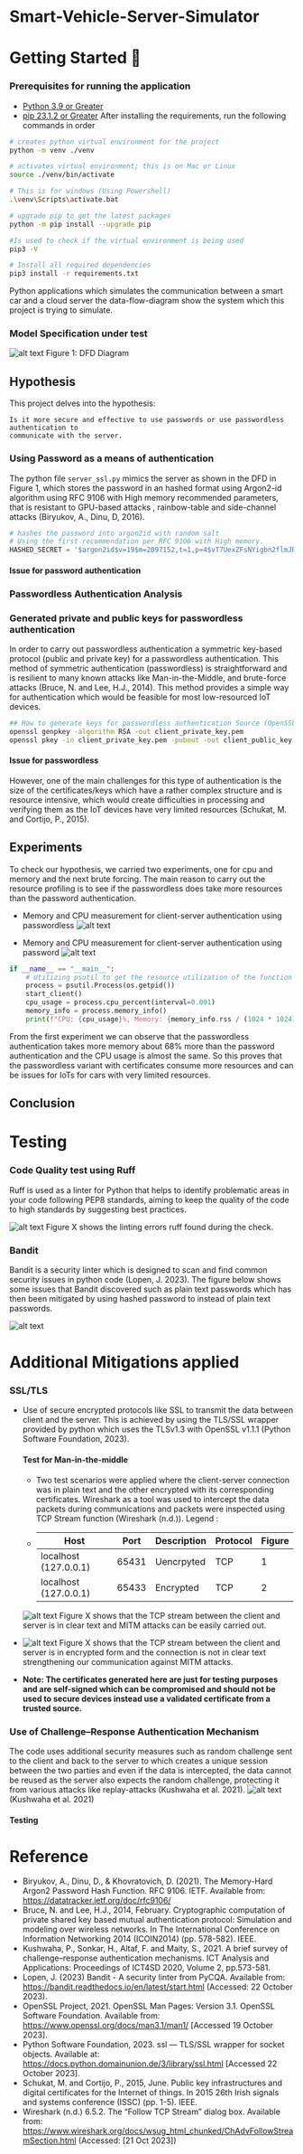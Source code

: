 # Smart-Vehicle-Server-Simulator
# Getting Started 🚀

### Prerequisites for running the application
* <a href=https://www.python.org/downloads/release/python-390/> Python 3.9 or Greater</a>
* <a href=https://pip.pypa.io/en/stable/installation/> pip 23.1.2 or Greater</a>
After installing the requirements, run the following commands in order

```bash
# creates python virtual environment for the project
python -m venv ./venv 

# activates virtual environment; this is on Mac or Linux
source ./venv/bin/activate 

# This is for windows (Using Powershell)
.\venv\Scripts\activate.bat 

# upgrade pip to get the latest packages
python -m pip install --upgrade pip 

#Is used to check if the virtual environment is being used 
pip3 -V  

# Install all required dependencies
pip3 install -r requirements.txt 
```
Python applications which simulates the communication between a smart car and a cloud server the data-flow-diagram show
the system which this project is trying to simulate.

### Model Specification under test
![alt text](docs/DFD.png)
Figure 1: DFD Diagram

## Hypothesis

This project delves into the hypothesis: 
```
Is it more secure and effective to use passwords or use passwordless authentication to
communicate with the server.
```

### Using Password as a means of authentication
The python file ```server_ssl.py``` mimics the server as shown in the DFD in Figure 1, which stores the password in an 
hashed format using Argon2-id algorithm using RFC 9106 with High memory recommended parameters, that is resistant to GPU-based attacks
, rainbow-table and side-channel attacks (Biryukov, A., Dinu, D, 2016).

```python
# hashes the password into argon2id with random salt
# Using the first recommendation per RFC 9106 with High memory.
HASHED_SECRET = '$argon2id$v=19$m=2097152,t=1,p=4$vT7UexZFsNYigbn2flmJRg$yIOPV3spwnNUIvfFb4B7EMSDh31E3u2C5DOc7Kplljs'
```
#### Issue for password authentication


### Passwordless Authentication Analysis
### Generated private and public keys for passwordless authentication
In order to carry out passwordless authentication a symmetric key-based protocol (public and private key) for a
passwordless authentication. This method of symmetric authentication (passwordless) is straightforward and is resilient to many
known attacks like Man-in-the-Middle, and brute-force attacks (Bruce, N. and Lee, H.J., 2014). This method provides a simple
way for authentication which would be feasible for most low-resourced IoT devices.

````bash
## How to generate keys for passwordless authentication Source (OpenSSL Project, 2021)
openssl genpkey -algorithm RSA -out client_private_key.pem
openssl pkey -in client_private_key.pem -pubout -out client_public_key.pem
````

#### Issue for passwordless
However, one of the main challenges for this
type of authentication is the size of the certificates/keys which have a rather complex structure and is resource intensive, which would create
difficulties in processing and verifying them as the IoT devices have very limited resources (Schukat, M. and Cortijo, P., 2015).

## Experiments
To check our hypothesis, we carried two experiments, one for cpu and memory and the next brute forcing. The main
reason to carry out the resource profiling is to see if the passwordless does take more resources than the password 
authentication.

* Memory and CPU measurement for client-server authentication using passwordless
![alt text](docs/passwordless_profiling.png)

* Memory and CPU measurement for client-server authentication using password
![alt text](docs/password_profiling.png)

``` python
if __name__ == "__main__":
    # Utilizing psutil to get the resource utilization of the function
    process = psutil.Process(os.getpid())
    start_client()
    cpu_usage = process.cpu_percent(interval=0.001)
    memory_info = process.memory_info()
    print(f"CPU: {cpu_usage}%, Memory: {memory_info.rss / (1024 * 1024)} MB")
```

From the first experiment we can observe that the passwordless authentication takes more memory about 68% more than
the password authentication and the CPU usage is almost the same. So this proves that the passwordless variant with 
certificates consume more resources and can be issues for IoTs for cars with very limited resources.

## Conclusion

# Testing
### Code Quality test using Ruff
Ruff is used as a linter for Python that helps to identify problematic areas in your code following PEP8 standards, aiming to keep the quality of the code to high standards by suggesting best practices.

![alt text](docs/lint.png)
Figure X shows the linting errors ruff found during the check. 

### Bandit
Bandit is a security linter which is designed to scan and find common security issues in 
python code (Lopen, J. 2023). The figure below shows some issues that Bandit discovered such as plain text 
passwords which has then been mitigated by using hashed password to instead of plain text passwords.

![alt text](docs/bandit.png)

# Additional Mitigations applied

### SSL/TLS
* Use of secure encrypted protocols like SSL to transmit the data between client and the server. This is achieved by using the TLS/SSL
wrapper provided by python which uses the TLSv1.3 with OpenSSL v1.1.1 (Python Software Foundation, 2023).
  #### Test for Man-in-the-middle
    * Two test scenarios were applied where the client-server connection was in plain text and the other encrypted with
      its corresponding certificates.
      Wireshark as a tool was used to intercept the data packets during communications and packets were inspected using TCP Stream function (Wireshark (n.d.)).
      Legend :

    * | Host | Port | Description | Protocol | Figure |
      |-----------------------|-------|-------------|----------|--------|
      | localhost (127.0.0.1) | 65431 | Uencrpyted  | TCP | 1 |
      | localhost (127.0.0.1) | 65433 | Encrypted   | TCP | 2 |

     ![alt text](docs/unecrypted_wireshark.png)
      Figure X shows that the TCP stream between the client and server is in clear text and MITM attacks can be easily
      carried out.
  
* 
     ![alt text](docs/encrypted_wireshark.png)
      Figure X shows that the TCP stream between the client and server is in encrypted form and the connection is not in
      clear text strengthening our
      communication against MITM attacks.
* **Note: The certificates generated here are just for testing purposes and are self-signed which can be compromised and should not 
be used to secure devices instead use a validated certificate from a trusted source.**

### Use of Challenge–Response Authentication Mechanism
The code uses additional security measures such as random challenge sent to the client and back to the server to which creates a unique
session between the two parties and even if the data is intercepted, the data cannot be reused as the server also expects the random challenge, protecting it 
from various attacks like replay-attacks (Kushwaha et al. 2021).
![alt text](docs/cram.png)
(Kushwaha et al. 2021)
#### Testing

# Reference
* Biryukov, A., Dinu, D., & Khovratovich, D. (2021). The Memory-Hard Argon2 Password Hash Function. RFC 9106. IETF. Available from: https://datatracker.ietf.org/doc/rfc9106/
* Bruce, N. and Lee, H.J., 2014, February. Cryptographic computation of private shared key based mutual authentication protocol: Simulation and modeling over wireless networks. In The International Conference on Information Networking 2014 (ICOIN2014) (pp. 578-582). IEEE.
* Kushwaha, P., Sonkar, H., Altaf, F. and Maity, S., 2021. A brief survey of challenge–response authentication mechanisms. ICT Analysis and Applications: Proceedings of ICT4SD 2020, Volume 2, pp.573-581.
* Lopen, J. (2023) Bandit - A security linter from PyCQA. Available from: https://bandit.readthedocs.io/en/latest/start.html (Accessed: 22 October 2023).
* OpenSSL Project, 2021. OpenSSL Man Pages: Version 3.1. OpenSSL Software Foundation. Available from: https://www.openssl.org/docs/man3.1/man1/ [Accessed 19 October 2023].
* Python Software Foundation, 2023. ssl — TLS/SSL wrapper for socket objects. Available at: https://docs.python.domainunion.de/3/library/ssl.html [Accessed 22 October 2023].
* Schukat, M. and Cortijo, P., 2015, June. Public key infrastructures and digital certificates for the Internet of things. In 2015 26th Irish signals and systems conference (ISSC) (pp. 1-5). IEEE.
* Wireshark (n.d.) 6.5.2. The “Follow TCP Stream” dialog box. Available from: https://www.wireshark.org/docs/wsug_html_chunked/ChAdvFollowStreamSection.html (Accessed: [21 Oct 2023])